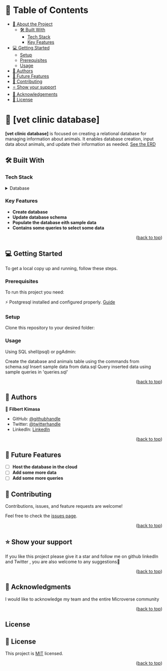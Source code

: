 <a name="readme-top"></a>

# 📗 Table of Contents

- [📖 About the Project](#about-project)
  - [🛠 Built With](#built-with)
    - [Tech Stack](#tech-stack)
    - [Key Features](#key-features)
- [💻 Getting Started](#getting-started)
  - [Setup](#setup)
  - [Prerequisites](#prerequisites)
  - [Usage](#usage)
- [👥 Authors](#authors)
- [🔭 Future Features](#future-features)
- [🤝 Contributing](#contributing)
- [⭐️ Show your support](#support)
- [🙏 Acknowledgements](#acknowledgements)
- [📝 License](#license)

<!-- PROJECT DESCRIPTION -->

# 📖 [vet clinic database] <a name="about-project"></a>

**[vet clinic database]** is focused on creating a relational database for managing information about animals. It enables database creation, input data about animals, and update their information as needed. [See the ERD](./ERD.png)

## 🛠 Built With <a name="built-with"></a>

### Tech Stack <a name="tech-stack"></a>

<details>
<summary>Database</summary>
  <ul>
    <li><a href="https://www.postgresql.org/">PostgreSQL</a></li>
  </ul>
</details>

<!-- key features -->

### Key Features <a name="key-features"></a>

- **Create database**
- **Update database schema**
- **Populate the database eith sample data**
- **Contains some queries to select some data**

<p align="right">(<a href="#readme-top">back to top</a>)</p>
<!-- GETTING STARTED -->

## 💻 Getting Started <a name="getting-started"></a>

To get a local copy up and running, follow these steps.

### Prerequisites

To run this project you need:

⚡ Postgresql installed and configured properly. <a href="https://www.postgresql.org/docs/current/tutorial-install.html">Guide</a>

### Setup

Clone this repository to your desired folder:

<!--
Example commands:

```sh
  cd my-folder
  git clone https://github.com/FilbertKimasa/Vet-clinic-database.git
```
--->

### Usage

Using SQL shell(psql) or pgAdmin:

Create the database and animals table using the commands from schema.sql
Insert sample data from data.sql
Query inserted data using sample queries in 'queries.sql'

<p align="right">(<a href="#readme-top">back to top</a>)</p>

<!-- AUTHORS -->

## 👥 Authors <a name="authors"></a>

👤 **Filbert Kimasa**

- GitHub: [@githubhandle](https://github.com/FilbertKimasa)
- Twitter: [@twitterhandle](https://twitter.com/filbertdan67)
- LinkedIn: [LinkedIn](https://www.linkedin.com/in/filbert-daniel-32b118143)

<p align="right">(<a href="#readme-top">back to top</a>)</p>

<!-- Feture features -->

## 🔭 Future Features <a name="future-features"></a>

- [ ] **Host the database in the cloud**
- [ ] **Add some more data**
- [ ] **Add some more queries**

<!-- CONTRIBUTING -->

## 🤝 Contributing <a name="contributing"></a>

Contributions, issues, and feature requests are welcome!

Feel free to check the [issues page](https://github.com/FilbertKimasa/Vet-clinic-database/issues).

<p align="right">(<a href="#readme-top">back to top</a>)</p>

<!-- SUPPORT -->

## ⭐️ Show your support <a name="support"></a>

If you like this project please give it a star and follow me on github linkedIn and Twitter
, you are also welcome to any suggestions🙏

<p align="right">(<a href="#readme-top">back to top</a>)</p>

<!-- ACKNOWLEDGEMENTS -->

## 🙏 Acknowledgments <a name="acknowledgements"></a>

I would like to acknowledge my team and the entire Microverse community

<p align="right">(<a href="#readme-top">back to top</a>)</p>

## License

<!-- LICENSE -->

## 📝 License <a name="license"></a>

This project is [MIT](./LICENSE) licensed.

<p align="right">(<a href="#readme-top">back to top</a>)</p>
